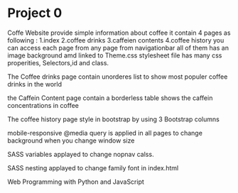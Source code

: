 # Project 0
Coffe Website provide simple information about coffee
it contain 4 pages as following : 
1.index
2.coffee drinks
3.caffeien contents
4.coffee history
you can access each page from any page from navigationbar all of them has an image background amd linked to Theme.css stylesheet file
has many css properities, Selectors,id and class.

The Coffee drinks page contain unorderes list to show most populer coffee drinks in the world

the Caffein Content  page contain a borderless table shows the caffein concentrations in coffee

The coffee history page style in bootstrap by using 3 Bootstrap columns 

mobile-responsive @media query is applied in all pages to change background when you change window size 

SASS variables applayed to change nopnav calss.

SASS nesting applayed to change family font in index.html

Web Programming with Python and JavaScript
